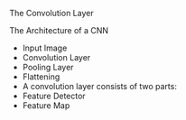 The Convolution Layer

The Architecture of a CNN

- Input Image
- Convolution Layer
- Pooling Layer
- Flattening
- A convolution layer consists of two parts:
- Feature Detector
- Feature Map



